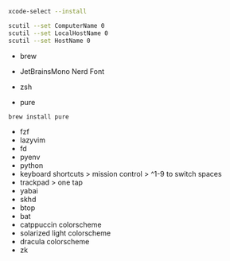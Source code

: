 ```sh
xcode-select --install
```

```sh
scutil --set ComputerName 0
scutil --set LocalHostName 0
scutil --set HostName 0
```

- brew

- JetBrainsMono Nerd Font
- zsh
- pure

```zsh
brew install pure
```

- fzf
- lazyvim
- fd
- pyenv
- python
- keyboard shortcuts > mission control > ^1-9 to switch spaces
- trackpad > one tap
- yabai
- skhd
- btop
- bat
- catppuccin colorscheme
- solarized light colorscheme
- dracula colorscheme
- zk
